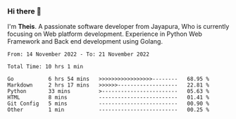 ### Hi there 👋

I'm <b>Theis</b>. A passionate software developer from Jayapura, Who is currently focusing on Web platform development. Experience in Python Web Framework and Back end development using Golang.

 
 <!--START_SECTION:waka-->

```text
From: 14 November 2022 - To: 21 November 2022

Total Time: 10 hrs 1 min

Go           6 hrs 54 mins   >>>>>>>>>>>>>>>>>--------   68.95 %
Markdown     2 hrs 17 mins   >>>>>>-------------------   22.81 %
Python       33 mins         >------------------------   05.63 %
HTML         8 mins          -------------------------   01.41 %
Git Config   5 mins          -------------------------   00.90 %
Other        1 min           -------------------------   00.25 %
```

<!--END_SECTION:waka-->
